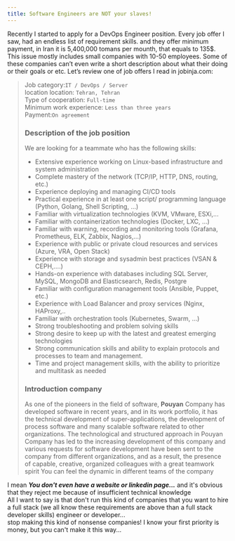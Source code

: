 ```yaml
---
title: Software Engineers are NOT your slaves!
---
```

Recently I started to apply for a DevOps Engineer position.
Every job offer I saw, had an endless list of requirement skills. and they offer minimum payment, in Iran it is 5,400,000 tomans per mounth, that equals to 135$.
This issue mostly includes small companies with 10-50 employees.
Some of these companies can’t even write a short description about what their doing or their goals or etc.
Let’s review one of job offers I read in jobinja.com:</br>
>Job category:`IT / DevOps / Server`</br>
location location: `Tehran, Tehran`</br>
Type of cooperation: `Full-time`</br>
Minimum work experience: `Less than three years`</br>
Payment:`On agreement`
>
>### Description of the job position
>We are looking for a teammate who has the following skills:
>* Extensive experience working on Linux-based infrastructure and system administration
>* Complete mastery of the network (TCP/IP, HTTP, DNS, routing, etc.)
>* Experience deploying and managing CI/CD tools
>* Practical experience in at least one script/      programming language (Python, Golang, Shell Scripting, ...)
>* Familiar with virtualization technologies (KVM, VMware, ESXi,...
>* Familiar with containerization technologies (Docker, LXC, ...)
>* Familiar with warning, recording and monitoring tools (Grafana, Prometheus, ELK, Zabbix, Nagios,...)
>* Experience with public or private cloud resources and services (Azure, VRA, Open Stack)
>* Experience with storage and sysadmin best practices (VSAN & CEPH,….)
>* Hands-on experience with databases including SQL Server, MySQL, MongoDB and Elasticsearch, Redis, Postgre
>* Familiar with configuration management tools (Ansible, Puppet, etc.)
>* Experience with Load Balancer and proxy services (Nginx, HAProxy,.. 
>* Familiar with orchestration tools (Kubernetes, Swarm, ...)
>* Strong troubleshooting and problem solving skills
>* Strong desire to keep up with the latest and greatest emerging technologies
>* Strong communication skills and ability to explain protocols and processes to team and management.
>* Time and project management skills, with the ability to prioritize and multitask as needed</br>
>### Introduction company
>As one of the pioneers in the field of software, **Pouyan** Company has developed software in recent years, and in its work portfolio, it has the technical development of super-applications, the development of process software and many scalable software related to other organizations.
>The technological and structured approach in Pouyan Company has led to the increasing development of this company and various requests for software development have been sent to the company from different organizations, and as a result, the presence of capable, creative, organized colleagues with a great teamwork spirit You can feel the dynamic in different teams of the company</br>

I mean ***You don't even have a website or linkedin page...***
and it's obvious that they reject me because of insufficient technical knowledge<br>All I want to say is that don't run this kind of companies that you want to hire a full stack (we all know these requirements are above than a full stack developer skills) engineer or developer...</br>
stop making this kind of nonsense companies! I know your first priority is money, but you can't make it this way...

